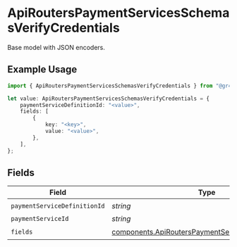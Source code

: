 # ApiRoutersPaymentServicesSchemasVerifyCredentials

Base model with JSON encoders.

## Example Usage

```typescript
import { ApiRoutersPaymentServicesSchemasVerifyCredentials } from "@gr4vy/sdk/models/components";

let value: ApiRoutersPaymentServicesSchemasVerifyCredentials = {
    paymentServiceDefinitionId: "<value>",
    fields: [
        {
            key: "<key>",
            value: "<value>",
        },
    ],
};
```

## Fields

| Field                                                                                                                  | Type                                                                                                                   | Required                                                                                                               | Description                                                                                                            |
| ---------------------------------------------------------------------------------------------------------------------- | ---------------------------------------------------------------------------------------------------------------------- | ---------------------------------------------------------------------------------------------------------------------- | ---------------------------------------------------------------------------------------------------------------------- |
| `paymentServiceDefinitionId`                                                                                           | *string*                                                                                                               | :heavy_check_mark:                                                                                                     | N/A                                                                                                                    |
| `paymentServiceId`                                                                                                     | *string*                                                                                                               | :heavy_minus_sign:                                                                                                     | N/A                                                                                                                    |
| `fields`                                                                                                               | [components.ApiRoutersPaymentServicesSchemasField](../../models/components/apirouterspaymentservicesschemasfield.md)[] | :heavy_check_mark:                                                                                                     | N/A                                                                                                                    |